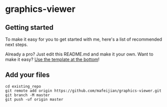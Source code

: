 # graphics-viewer

## Getting started

To make it easy for you to get started with me, here's a list of recommended next steps.

Already a pro? Just edit this README.md and make it your own. Want to make it easy? [Use the template at the bottom](#editing-this-readme)!

## Add your files

```
cd existing_repo
git remote add origin https://github.com/mafeijian/graphics-viewer.git
git branch -M master
git push -uf origin master
```
